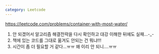 ```yaml
---
category: Leetcode
---
```


<https://leetcode.com/problems/container-with-most-water/>
 1. 안 되겠어서 알고리즘 해결전략을 다시 확인하고 대강 이해한 뒤에도 실패...-_-
 2. 책에 있는 코드를 그대로 옮겨도 안되는 건 뭐냐!!!
 3. 시간이 좀 더 필요할 거 같다...ㅠㅠ 왜 이리 안 되니....ㅠㅠ
